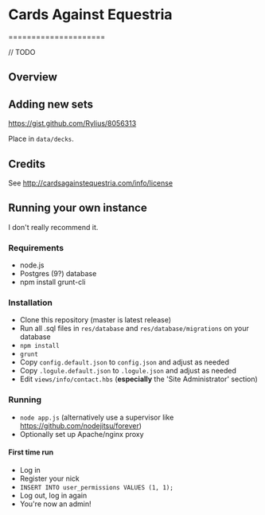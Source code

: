 # Cards Against Equestria
=====================

// TODO

## Overview

## Adding new sets
<https://gist.github.com/Rylius/8056313>

Place in `data/decks`.

## Credits

See <http://cardsagainstequestria.com/info/license>

## Running your own instance

I don't really recommend it.

### Requirements

* node.js
* Postgres (9?) database
* npm install grunt-cli

### Installation

* Clone this repository (master is latest release)
* Run all .sql files in `res/database` and `res/database/migrations` on your database
* `npm install`
* `grunt`
* Copy `config.default.json` to `config.json` and adjust as needed
* Copy `.logule.default.json` to `.logule.json` and adjust as needed
* Edit `views/info/contact.hbs` (**especially** the 'Site Administrator' section)

### Running

* `node app.js` (alternatively use a supervisor like <https://github.com/nodejitsu/forever>)
* Optionally set up Apache/nginx proxy

#### First time run

* Log in
* Register your nick
* `INSERT INTO user_permissions VALUES (1, 1);`
* Log out, log in again
* You're now an admin!
